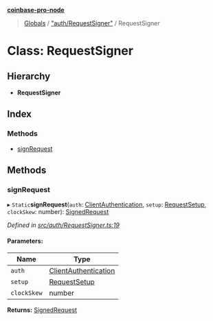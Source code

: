 **[coinbase-pro-node](../README.md)**

> [Globals](../globals.md) / ["auth/RequestSigner"](../modules/_auth_requestsigner_.md) / RequestSigner

# Class: RequestSigner

## Hierarchy

- **RequestSigner**

## Index

### Methods

- [signRequest](_auth_requestsigner_.requestsigner.md#signrequest)

## Methods

### signRequest

▸ `Static`**signRequest**(`auth`: [ClientAuthentication](../interfaces/_coinbasepro_.clientauthentication.md), `setup`: [RequestSetup](../interfaces/_auth_requestsigner_.requestsetup.md), `clockSkew`: number): [SignedRequest](../interfaces/_auth_requestsigner_.signedrequest.md)

_Defined in [src/auth/RequestSigner.ts:19](https://github.com/bennycode/coinbase-pro-node/blob/cb84fec/src/auth/RequestSigner.ts#L19)_

#### Parameters:

| Name        | Type                                                                        |
| ----------- | --------------------------------------------------------------------------- |
| `auth`      | [ClientAuthentication](../interfaces/_coinbasepro_.clientauthentication.md) |
| `setup`     | [RequestSetup](../interfaces/_auth_requestsigner_.requestsetup.md)          |
| `clockSkew` | number                                                                      |

**Returns:** [SignedRequest](../interfaces/_auth_requestsigner_.signedrequest.md)
